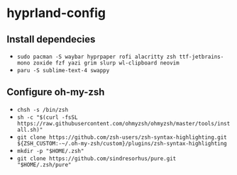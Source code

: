 # hyprland-config

## Install dependecies 
- `sudo pacman -S waybar hyprpaper rofi alacritty zsh ttf-jetbrains-mono zoxide fzf yazi grim slurp wl-clipboard neovim` <br>
- `paru -S sublime-text-4 swappy`

## Configure oh-my-zsh
- `chsh -s /bin/zsh` <br>
- `sh -c "$(curl -fsSL https://raw.githubusercontent.com/ohmyzsh/ohmyzsh/master/tools/install.sh)"` <br>
- `git clone https://github.com/zsh-users/zsh-syntax-highlighting.git ${ZSH_CUSTOM:-~/.oh-my-zsh/custom}/plugins/zsh-syntax-highlighting` <br>
- `mkdir -p "$HOME/.zsh"` <br>
- `git clone https://github.com/sindresorhus/pure.git "$HOME/.zsh/pure"` <br>
